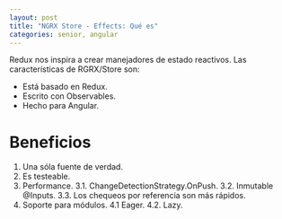 ```yaml
---
layout: post
title: "NGRX Store - Effects: Qué es"
categories: senior, angular
---
```


Redux nos inspira a crear manejadores de estado reactivos. Las características de RGRX/Store son<!--more-->:

- Está basado en Redux.
- Escrito con Observables.
- Hecho para Angular.

# Beneficios

1. Una sóla fuente de verdad.
2. Es testeable.
3. Performance.
   3.1. ChangeDetectionStrategy.OnPush.
   3.2. Inmutable @Inputs.
   3.3. Los chequeos por referencia son más rápidos.
4. Soporte para módulos.
   4.1 Eager.
   4.2. Lazy.
